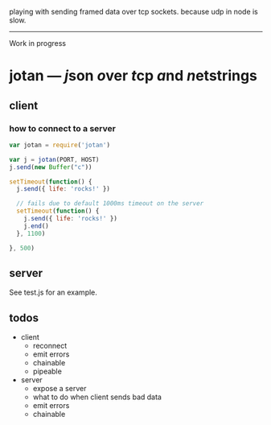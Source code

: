 playing with sending framed data over tcp sockets. because udp in node is slow.

---

Work in progress

jotan — *j*son *o*ver *t*cp *a*nd *n*etstrings
===

## client

### how to connect to a server

```js
var jotan = require('jotan')

var j = jotan(PORT, HOST)
j.send(new Buffer("c"))

setTimeout(function() {
  j.send({ life: 'rocks!' })

  // fails due to default 1000ms timeout on the server
  setTimeout(function() {
    j.send({ life: 'rocks!' })
    j.end()
  }, 1100)

}, 500)
```

## server
See test.js for an example.

## todos
- client
  - reconnect
  - emit errors
  - chainable
  - pipeable
- server
  - expose a server
  - what to do when client sends bad data
  - emit errors
  - chainable
